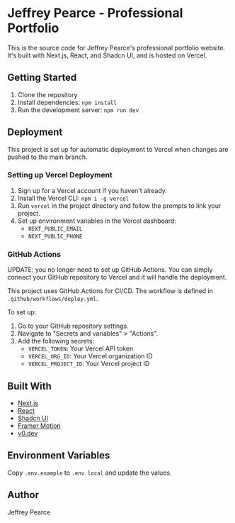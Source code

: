 # Jeffrey Pearce - Professional Portfolio

This is the source code for Jeffrey Pearce's professional portfolio website. It's built with Next.js, React, and Shadcn UI, and is hosted on Vercel.

## Getting Started

1. Clone the repository
2. Install dependencies: `npm install`
3. Run the development server: `npm run dev`

## Deployment

This project is set up for automatic deployment to Vercel when changes are pushed to the main branch.

### Setting up Vercel Deployment

1. Sign up for a Vercel account if you haven't already.
2. Install the Vercel CLI: `npm i -g vercel`
3. Run `vercel` in the project directory and follow the prompts to link your project.
4. Set up environment variables in the Vercel dashboard:
   - `NEXT_PUBLIC_EMAIL`
   - `NEXT_PUBLIC_PHONE`

### GitHub Actions

UPDATE: you no longer need to set up GitHub Actions. You can simply connect your GitHub repository to Vercel and it will handle the deployment.

This project uses GitHub Actions for CI/CD. The workflow is defined in `.github/workflows/deploy.yml`.

To set up:

1. Go to your GitHub repository settings.
2. Navigate to "Secrets and variables" > "Actions".
3. Add the following secrets:
   - `VERCEL_TOKEN`: Your Vercel API token
   - `VERCEL_ORG_ID`: Your Vercel organization ID
   - `VERCEL_PROJECT_ID`: Your Vercel project ID

## Built With

- [Next.js](https://nextjs.org/)
- [React](https://reactjs.org/)
- [Shadcn UI](https://ui.shadcn.com/)
- [Framer Motion](https://www.framer.com/motion/)
- [v0.dev](https://v0.dev/)

## Environment Variables

Copy `.env.example` to `.env.local` and update the values.

## Author

Jeffrey Pearce
